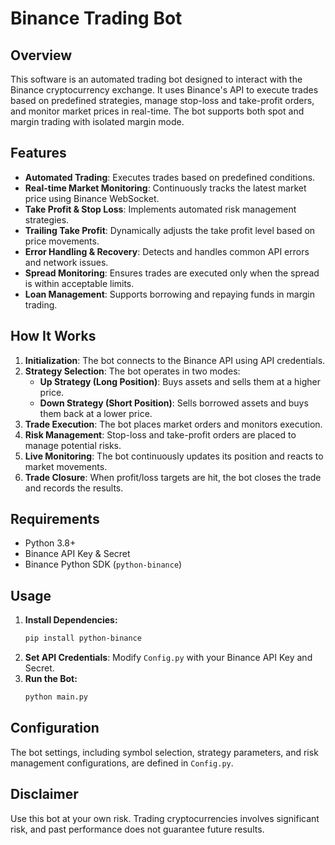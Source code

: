 # Binance Trading Bot

## Overview
This software is an automated trading bot designed to interact with the Binance cryptocurrency exchange. It uses Binance's API to execute trades based on predefined strategies, manage stop-loss and take-profit orders, and monitor market prices in real-time. The bot supports both spot and margin trading with isolated margin mode.

## Features
- **Automated Trading**: Executes trades based on predefined conditions.
- **Real-time Market Monitoring**: Continuously tracks the latest market price using Binance WebSocket.
- **Take Profit & Stop Loss**: Implements automated risk management strategies.
- **Trailing Take Profit**: Dynamically adjusts the take profit level based on price movements.
- **Error Handling & Recovery**: Detects and handles common API errors and network issues.
- **Spread Monitoring**: Ensures trades are executed only when the spread is within acceptable limits.
- **Loan Management**: Supports borrowing and repaying funds in margin trading.

## How It Works
1. **Initialization**: The bot connects to the Binance API using API credentials.
2. **Strategy Selection**: The bot operates in two modes:
   - **Up Strategy (Long Position)**: Buys assets and sells them at a higher price.
   - **Down Strategy (Short Position)**: Sells borrowed assets and buys them back at a lower price.
3. **Trade Execution**: The bot places market orders and monitors execution.
4. **Risk Management**: Stop-loss and take-profit orders are placed to manage potential risks.
5. **Live Monitoring**: The bot continuously updates its position and reacts to market movements.
6. **Trade Closure**: When profit/loss targets are hit, the bot closes the trade and records the results.

## Requirements
- Python 3.8+
- Binance API Key & Secret
- Binance Python SDK (`python-binance`)

## Usage
1. **Install Dependencies:**
   ```sh
   pip install python-binance
   ```
2. **Set API Credentials**: Modify `Config.py` with your Binance API Key and Secret.
3. **Run the Bot:**
   ```sh
   python main.py
   ```

## Configuration
The bot settings, including symbol selection, strategy parameters, and risk management configurations, are defined in `Config.py`.

## Disclaimer
Use this bot at your own risk. Trading cryptocurrencies involves significant risk, and past performance does not guarantee future results.

